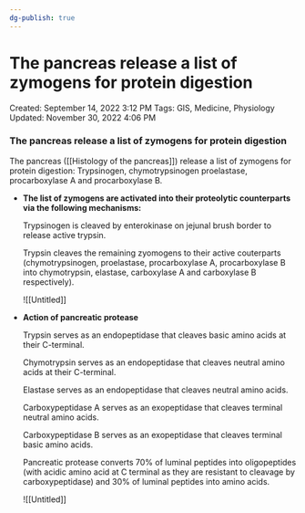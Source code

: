 ```yaml
---
dg-publish: true
---
```


# The pancreas release a list of zymogens for protein digestion

Created: September 14, 2022 3:12 PM
Tags: GIS, Medicine, Physiology
Updated: November 30, 2022 4:06 PM

### The pancreas release a list of zymogens for protein digestion

The pancreas ([[Histology of the pancreas]]) release a list of zymogens for protein digestion: Trypsinogen, chymotrypsinogen proelastase, procarboxylase A and procarboxylase B.

- **The list of zymogens are activated into their proteolytic counterparts via the following mechanisms:**
    
    Trypsinogen is cleaved by enterokinase on jejunal brush border to release active trypsin.
    
    Trypsin cleaves the remaining zyomogens to their active couterparts (chymotrypsinogen, proelastase, procarboxylase A, procarboxylase B into chymotrypsin, elastase, carboxylase A and carboxylase B respectively).
    
    ![[Untitled]]
    
- **Action of pancreatic protease**
    
    Trypsin serves as an endopeptidase that cleaves basic amino acids at their C-terminal.
    
    Chymotrypsin serves as an endopeptidase that cleaves neutral amino acids at their C-terminal.
    
    Elastase serves as an endopeptidase that cleaves neutral amino acids.
    
    Carboxypeptidase A serves as an exopeptidase that cleaves terminal neutral amino acids.
    
    Carboxypeptidase B serves as an exopeptidase that cleaves terminal basic amino acids.
    
    Pancreatic protease converts 70% of luminal peptides into oligopeptides (with acidic amino acid at C terminal as they are resistant to cleavage by carboxypeptidase) and 30% of luminal peptides into amino acids.
    
    ![[Untitled]]